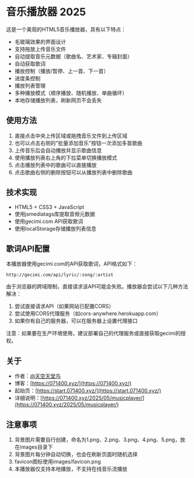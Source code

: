 # 音乐播放器 2025

这是一个美观的HTML5音乐播放器，具有以下特点：

- 毛玻璃效果的界面设计
- 支持拖放上传音乐文件
- 自动提取音乐元数据（歌曲名、艺术家、专辑封面）
- 自动获取歌词
- 播放控制（播放/暂停、上一首、下一首）
- 进度条控制
- 播放列表管理
- 多种播放模式（顺序播放、随机播放、单曲循环）
- 本地存储播放列表，刷新网页不会丢失

## 使用方法

1. 直接点击中央上传区域或拖拽音乐文件到上传区域
2. 也可以点击右侧的"批量添加音乐"按钮一次添加多首歌曲
3. 上传音乐后会自动播放并显示歌曲信息
4. 使用播放列表右上角的下拉菜单切换播放模式
5. 点击播放列表中的歌曲可以直接播放
6. 点击歌曲右侧的删除按钮可以从播放列表中删除歌曲

## 技术实现

- HTML5 + CSS3 + JavaScript
- 使用jsmediatags库提取音频元数据
- 使用gecimi.com API获取歌词
- 使用localStorage存储播放列表信息

## 歌词API配置

本播放器使用gecimi.com的API获取歌词，API格式如下：

```
http://gecimi.com/api/lyric/:song/:artist
```

由于浏览器的跨域限制，直接请求该API可能会失败。播放器会尝试以下几种方法解决：

1. 尝试直接请求API（如果网站已配置CORS）
2. 尝试使用CORS代理服务（如cors-anywhere.herokuapp.com）
3. 如果你有自己的服务器，可以在服务器上设置代理接口

注意：如果要在生产环境使用，建议部署自己的代理服务或直接获取gecimi的授权。

## 关于

- 作者：[@天空天堂鸟](https://space.bilibili.com/515626972)
- 博客：[https://071400.xyz/](https://071400.xyz/)
- 起始页：[https://start.071400.xyz/](https://start.071400.xyz/)
- 详细说明：[https://071400.xyz/2025/05/musicplayer/](https://071400.xyz/2025/05/musicplayer/)

## 注意事项

1. 背景图片需要自行创建，命名为1.png、2.png、3.png、4.png、5.png，放在images目录下
2. 背景图片每分钟自动切换，也会在刷新页面时随机选择
3. favicon图标使用images/favicon.png
4. 本播放器仅支持本地播放，不支持在线音乐流播放 